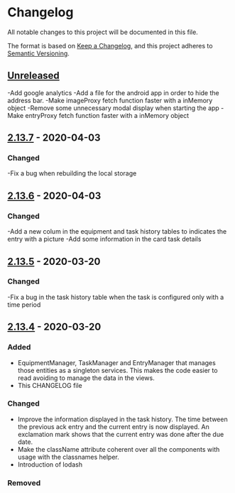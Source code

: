# Changelog

All notable changes to this project will be documented in this file.

The format is based on [Keep a Changelog](https://keepachangelog.com/en/1.0.0/),
and this project adheres to [Semantic Versioning](https://semver.org/spec/v2.0.0.html).

## [Unreleased]
-Add google analytics
-Add a file for the android app in order to hide the address bar.
-Make imageProxy fetch function faster with a inMemory object
-Remove some unnecessary modal display when starting the app
-Make entryProxy fetch function faster with a inMemory object

## [2.13.7] - 2020-04-03

### Changed
-Fix a bug when rebuilding the local storage

## [2.13.6] - 2020-04-03

### Changed
-Add a new colum in the equipment and task history tables to indicates the entry with a picture
-Add some information in the card task details

## [2.13.5] - 2020-03-20

### Changed
-Fix a bug in the task history table when the task is configured only with a time period

## [2.13.4] - 2020-03-20

### Added

- EquipmentManager, TaskManager and EntryManager that manages those entities as a singleton services. This makes the code easier to read avoiding to manage the data in the views.
- This CHANGELOG file

### Changed
- Improve the information displayed in the task history. The time between the previous ack entry and the current entry is now displayed. An exclamation mark shows that the current entry was done after the due date.
- Make the className attribute coherent over all the components with usage with the classnames helper.
- Introduction of lodash

### Removed


[unreleased]: https://github.com/PauloDevelo/enginemonitor.reactfront/compare/v2.13.7...integration
[2.13.7]: https://github.com/PauloDevelo/enginemonitor.reactfront/compare/v2.13.6...v2.13.7
[2.13.6]: https://github.com/PauloDevelo/enginemonitor.reactfront/compare/v2.13.5...v2.13.6
[2.13.5]: https://github.com/PauloDevelo/enginemonitor.reactfront/compare/v2.13.4...v2.13.5
[2.13.4]: https://github.com/PauloDevelo/enginemonitor.reactfront/compare/v2.13.3...v2.13.4